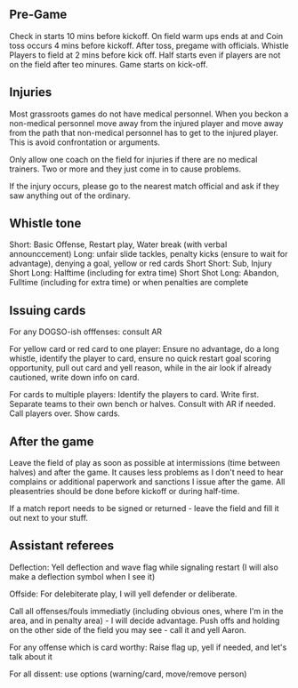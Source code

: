 ## Pre-Game

Check in starts 10 mins before kickoff. 
On field warm ups ends at and Coin toss occurs 4 mins before kickoff. 
After toss, pregame with officials. 
Whistle Players to field at 2 mins before kick off. Half starts even if players are not on the field after teo minures. 
Game starts on kick-off. 

## Injuries

Most grassroots games do not have medical personnel. When you beckon a non-medical personnel move away from the injured player and move away from the path that non-medical personnel has to get to the injured player. This is avoid confrontation or arguments.

Only allow one coach on the field for injuries if there are no medical trainers. Two or more and they just come in to cause problems. 

If the injury occurs, please go to the nearest match official and ask if they saw anything out of the ordinary. 



## Whistle tone

Short: Basic Offense, Restart play, Water break (with verbal announccement)
Long: unfair slide tackles, penalty kicks (ensure to wait for advantage), denying a goal, yellow or red cards
Short Short: Sub, Injury
Short Long: Halftime (including for extra time)
Short Shot Long: Abandon, Fulltime (including for extra time) or when penalties are complete

## Issuing cards

For any DOGSO-ish offfenses: consult AR

For yellow card or red card to one player: Ensure no advantage, do a long whistle, identify the player to card, ensure no quick restart goal scoring opportunity, pull out card and yell reason, while in the air look if already cautioned, write down info on card.

For cards to multiple players: Identify the players to card. Write first. Separate teams to their own bench or halves. Consult with AR if needed. Call players over. Show cards.

## After the game

Leave the field of play as soon as possible at intermissions (time between halves) and after the game. It causes less problems as I don't need to hear complains or additional paperwork and sanctions I issue after the game. All pleasentries should be done before kickoff or during half-time.

If a match report needs to be signed or returned - leave the field and fill it out next to your stuff. 

## Assistant referees

Deflection: Yell deflection and wave flag while signaling restart (I will also make a deflection symbol when I see it)

Offside: For delebiterate play, I will yell defender or deliberate.

Call all offenses/fouls immediatly (including obvious ones, where I'm in the area, and in penalty area) - I will decide advantage. Push offs and holding on the other side of the field you may see - call it and yell Aaron.

For any offense which is card worthy: Raise flag up, yell if needed, and let's talk about it

For all dissent: use options (warning/card, move/remove person)
